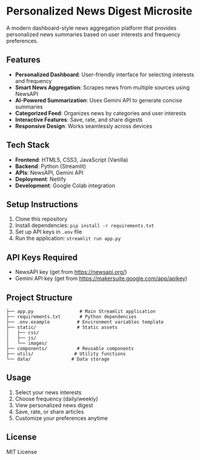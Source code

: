 # Personalized News Digest Microsite

A modern dashboard-style news aggregation platform that provides personalized news summaries based on user interests and frequency preferences.

## Features

- **Personalized Dashboard**: User-friendly interface for selecting interests and frequency
- **Smart News Aggregation**: Scrapes news from multiple sources using NewsAPI
- **AI-Powered Summarization**: Uses Gemini API to generate concise summaries
- **Categorized Feed**: Organizes news by categories and user interests
- **Interactive Features**: Save, rate, and share digests
- **Responsive Design**: Works seamlessly across devices

## Tech Stack

- **Frontend**: HTML5, CSS3, JavaScript (Vanilla)
- **Backend**: Python (Streamlit)
- **APIs**: NewsAPI, Gemini API
- **Deployment**: Netlify
- **Development**: Google Colab integration

## Setup Instructions

1. Clone this repository
2. Install dependencies: `pip install -r requirements.txt`
3. Set up API keys in `.env` file
4. Run the application: `streamlit run app.py`

## API Keys Required

- NewsAPI key (get from https://newsapi.org/)
- Gemini API key (get from https://makersuite.google.com/app/apikey)

## Project Structure

```
├── app.py                 # Main Streamlit application
├── requirements.txt       # Python dependencies
├── .env.example          # Environment variables template
├── static/               # Static assets
│   ├── css/
│   ├── js/
│   └── images/
├── components/           # Reusable components
├── utils/               # Utility functions
└── data/               # Data storage
```

## Usage

1. Select your news interests
2. Choose frequency (daily/weekly)
3. View personalized news digest
4. Save, rate, or share articles
5. Customize your preferences anytime

## License

MIT License
